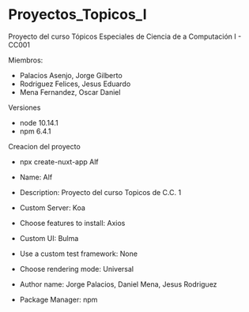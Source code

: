 # Proyectos_Topicos_I
Proyecto del curso Tópicos Especiales de Ciencia de a Computación I - CC001

Miembros:
  * Palacios Asenjo, Jorge Gilberto
  * Rodriguez Felices, Jesus Eduardo
  * Mena Fernandez, Oscar Daniel

Versiones

  * node 10.14.1 
  * npm 6.4.1

Creacion del proyecto

  * npx create-nuxt-app Alf

  * Name: Alf
  * Description: Proyecto del curso Topicos de C.C. 1
  * Custom Server: Koa
  * Choose features to install: Axios
  * Custom UI: Bulma
  * Use a custom test framework: None
  * Choose rendering mode: Universal
  * Author name: Jorge Palacios, Daniel Mena, Jesus Rodriguez
  * Package Manager: npm
